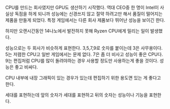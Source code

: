 CPU를 만드는 회사였지만 GPU도 생산하기 시작했다.
역대 CEO중 한 명이 Intel이 사실상 독점을 하게 되니까 성능에는 신경쓰지 않고
절약 하려고만 해서 품질이 떨어지는 제품을 만들게 되었다.
특정 게임에서는 다른 회사 제품보다 뛰어난 성능을 보이긴 한다.

하지만 오랜시간동안 14나노에서 발전하지 못해 Ryzen CPU에게 밀리는 일이 발생했다.

성능으로는 두 회사가 비슷하게 표현한다.
3,5,7,9로 숫자를 붙이는데
3은 사무용이다.
5는 저렴한 CPU고 일반 게임에서는 문제 없다.
7은 좀 더 비사고 성능이 좋은 CPU다.
9는 편집처럼 CPU를 많이 돌려야하는 경우 사용할 정도만 사용하는게 좋을 것이다.
성능은 좋고 비싸다.

CPU 내부에 내장 그래픽이 있는 경우가 있는데
편집하기 위한 용도면 있는 게 좋다고 한다.

세대를 표현하는데 앞의 숫자가 세대를 표현하고
뒤의 숫자는 성능이나 기능을 표현한다.
